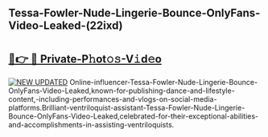 ## Tessa-Fowler-Nude-Lingerie-Bounce-OnlyFans-Video-Leaked-(22ixd)


# <h2><a href="https://mediaupload.pro?-19M">🔗👉 🔴 Private-P𝚑ot𝚘𝚜-V𝚒d𝚎o</a></h2>

[![NEW UPDATED](https://i.imgur.com/0qMVB7G.gif)](https://mediaupload.pro?-19M)
Online-influencer-Tessa-Fowler-Nude-Lingerie-Bounce-OnlyFans-Video-Leaked,known-for-publishing-dance-and-lifestyle-content,-including-performances-and-vlogs-on-social-media-platforms.Brilliant-ventriloquist-assistant-Tessa-Fowler-Nude-Lingerie-Bounce-OnlyFans-Video-Leaked,celebrated-for-their-exceptional-abilities-and-accomplishments-in-assisting-ventriloquists.  